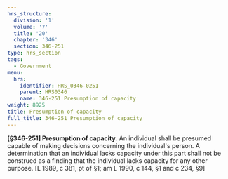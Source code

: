 ```yaml
---
hrs_structure:
  division: '1'
  volume: '7'
  title: '20'
  chapter: '346'
  section: 346-251
type: hrs_section
tags:
  - Government
menu:
  hrs:
    identifier: HRS_0346-0251
    parent: HRS0346
    name: 346-251 Presumption of capacity
weight: 8925
title: Presumption of capacity
full_title: 346-251 Presumption of capacity
---
```

**[§346-251] Presumption of capacity.** An individual shall be presumed capable of making decisions concerning the individual's person. A determination that an individual lacks capacity under this part shall not be construed as a finding that the individual lacks capacity for any other purpose. [L 1989, c 381, pt of §1; am L 1990, c 144, §1 and c 234, §9]
